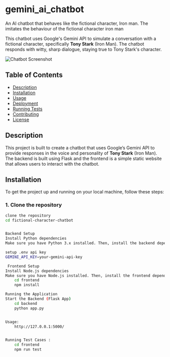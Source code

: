 # gemini_ai_chatbot

An AI chatbot that behaves like the fictional character, Iron man. The imitates the behaviour of the fictional character iron man

This chatbot uses Google's Gemini API to simulate a conversation with a fictional character, specifically **Tony Stark** (Iron Man). The chatbot responds with witty, sharp dialogue, staying true to Tony Stark's character.

![Chatbot Screenshot](frontend/images/ironman-home.jpg)

## Table of Contents

- [Description](#description)
- [Installation](#installation)
- [Usage](#usage)
- [Deployment](#deployment)
- [Running Tests](#running-tests)
- [Contributing](#contributing)
- [License](#license)

## Description

This project is built to create a chatbot that uses Google’s Gemini API to provide responses in the voice and personality of **Tony Stark** (Iron Man). The backend is built using Flask and the frontend is a simple static website that allows users to interact with the chatbot.

## Installation

To get the project up and running on your local machine, follow these steps:

### 1. Clone the repository

```bash
clone the repository
cd fictional-character-chatbot


Backend Setup
Install Python dependencies
Make sure you have Python 3.x installed. Then, install the backend dependencies:

setup .env api key
GEMINI_API_KEY=your-gemini-api-key

 Frontend Setup
Install Node.js dependencies
Make sure you have Node.js installed. Then, install the frontend dependencies:
    cd frontend
    npm install

Running the Application
Start the Backend (Flask App)
    cd backend
    python app.py


Usage:
    http://127.0.0.1:5000/


Running Test Cases :
    cd frontend
    npm run test

```
